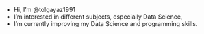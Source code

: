 - Hi, I’m @tolgayaz1991
- I’m interested in different subjects, especially Data Science,
- I’m currently improving my Data Science and programming skills.

<!---
tolgayaz1991/tolgayaz1991 is a special repository because its `README.md` (this file) appears on your GitHub profile.
You can click the Preview link to take a look at your changes.
--->
